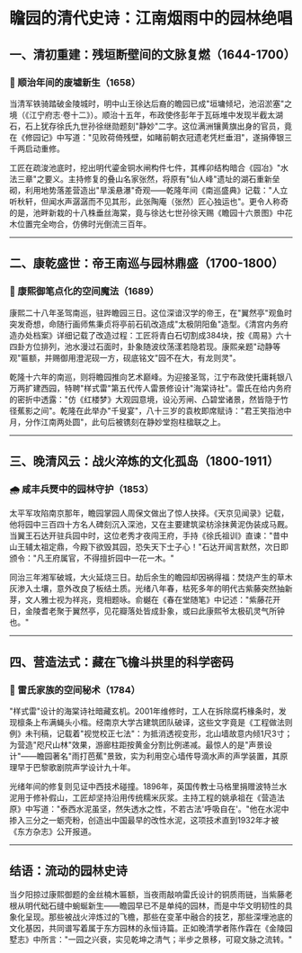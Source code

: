 # 瞻园的清代史诗：江南烟雨中的园林绝唱

## 一、清初重建：残垣断壁间的文脉复燃（1644-1700）

### 🌿 顺治年间的废墟新生（1658）

当清军铁骑踏破金陵城时，明中山王徐达后裔的瞻园已成"垣墉倾圮，池沼淤塞"之境（《江宁府志·卷十二》）。顺治十五年，布政使佟彭年于瓦砾堆中发现半截太湖石，石上犹存徐氏九世孙徐继勋题刻"静妙"二字。这位满洲镶黄旗出身的官员，竟在《修园记》中写道："见败荷倚残壁，如睹前朝衣冠遗老凭栏垂泪"，遂捐俸银三千两启动重修。

工匠在疏浚池底时，挖出明代鎏金铜水闸构件七件，其榫卯结构暗合《园冶》"水法三章"之要义。主持修复的叠山名家张然，将原有"仙人峰"遗址的湖石重新垒砌，利用地势落差营造出"旱溪悬瀑"奇观——乾隆年间《南巡盛典》记载："人立听秋轩，但闻水声潺潺而不见其形，此张陶庵（张然）匠心独运也"。更令人称奇的是，池畔新栽的十八株垂丝海棠，竟与徐达七世孙徐天赐《瞻园十六景图》中花木位置完全吻合，仿佛时光倒流三百年。

---

## 二、康乾盛世：帝王南巡与园林鼎盛（1700-1800）

### 🐉 康熙御笔点化的空间魔法（1689）

康熙二十八年圣驾南巡，驻跸瞻园三日。这位深谙汉学的帝王，在"翼然亭"观鱼时突发奇想，命随行画师焦秉贞将亭前石矶改造成"太极阴阳鱼"造型。《清宫内务府造办处档案》详细记载了改造过程：工匠将青白石切割成384块，按《周易》六十四卦方位排列，池水漫过石面时，卦象随波纹荡漾若隐若现。康熙亲题"动静等观"匾额，并赐御用澄泥砚一方，砚底铭文"园不在大，有龙则灵"。

乾隆十六年的南巡，则将瞻园推向艺术巅峰。为迎接圣驾，江宁布政使托庸耗银八万两扩建西园，特聘"样式雷"第五代传人雷景修设计"海棠诗社"。雷氏在给内务府的密折中透露："仿《红楼梦》大观园意境，设沁芳闸、凸碧堂诸景，然皆隐于竹径蕉影之间"。乾隆在此举办"千叟宴"，八十三岁的袁枚即席赋诗："君王笑指池中月，分作江南两处圆"，此句后被镌刻在静妙堂抱柱楹联之上。

---

## 三、晚清风云：战火淬炼的文化孤岛（1800-1911）

### 🌧️ 咸丰兵燹中的园林守护（1853）

太平军攻陷南京那年，瞻园掌园人周保文做出了惊人抉择。《天京见闻录》记载，他将园中三百四十方名人碑刻沉入深池，又在主要建筑梁枋涂抹黄泥伪装成马厩。当翼王石达开驻兵园中时，这位老秀才夜闯王府，手持《徐氏祖训》直谏："昔中山王辅太祖定鼎，今殿下欲毁其园，恐失天下士子心！"石达开闻言默然，次日即颁令："凡王府属官，不得擅折园中一花一木。"

同治三年湘军破城，大火延烧三日。劫后余生的瞻园却因祸得福：焚烧产生的草木灰渗入土壤，意外改良了板结土质。光绪八年春，枯死多年的明代古紫藤突然抽新芽，文人雅士视为祥兆，竞相题咏。俞樾在《春在堂随笔》中记述："紫藤花开日，金陵耆老聚于翼然亭，见花瓣落处皆成卦象，或曰此康熙爷太极矶灵气所钟也。"

---

## 四、营造法式：藏在飞檐斗拱里的科学密码

### 📐 雷氏家族的空间秘术（1784）

"样式雷"设计的海棠诗社暗藏玄机。2001年维修时，工人在拆除腐朽椽条时，发现檩条上布满蝇头小楷。经南京大学古建筑团队破译，这些文字竟是《工程做法则例》未刊稿，记载着"视觉校正七法"：为抵消透视变形，北山墙故意内倾1尺3寸；为营造"咫尺山林"效果，游廊柱距按黄金分割比例递减。最惊人的是"声景设计"——瞻园著名"雨打芭蕉"景致，实为利用空心墙传导滴水声的声学装置，其原理早于巴黎歌剧院声学设计九十年。

光绪年间的修复则见证中西技术碰撞。1896年，英国传教士马格里捐赠波特兰水泥用于修补假山，工匠却坚持沿用传统糯米灰浆。主持工程的姚承祖在《营造法原》中写道："泰西水泥虽坚，然失透水之性，不若古法'呼吸自在'。"他在水泥中掺入三分之一蛎壳粉，创造出中国最早的改性水泥，这项技术直到1932年才被《东方杂志》公开报道。

---

## 结语：流动的园林史诗

当夕阳掠过康熙御题的金丝楠木匾额，当夜雨敲响雷氏设计的铜质雨链，当紫藤老根从明代础石缝中蜿蜒新生——瞻园早已不是单纯的园林，而是中华文明韧性的具象化呈现。那些被战火淬炼过的飞檐，那些在变革中融合的技艺，那些深埋池底的文化基因，共同谱写着属于东方园林的永恒诗篇。正如晚清学者陈作霖在《金陵园墅志》中所言："一园之兴衰，实见乾坤之清气；半步之景移，可窥文脉之流转。"